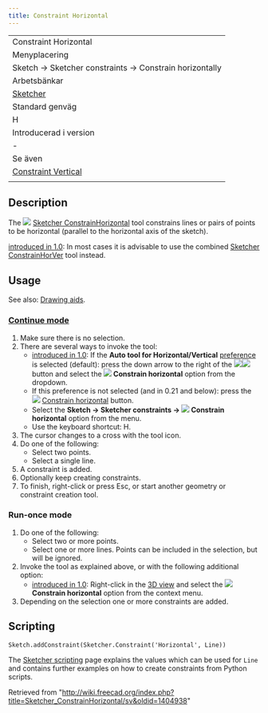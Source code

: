 ```yaml
---
title: Constraint Horizontal
---
```

|  |
| --- |
| Constraint Horizontal |
| Menyplacering |
| Sketch → Sketcher constraints → Constrain horizontally |
| Arbetsbänkar |
| [Sketcher](/Sketcher_Workbench/sv "Sketcher Workbench/sv") |
| Standard genväg |
| H |
| Introducerad i version |
| - |
| Se även |
| [Constraint Vertical](/Sketcher_ConstrainVertical/sv "Sketcher ConstrainVertical/sv") |
|  |

## Description

The ![](/images/Sketcher_ConstrainHorizontal.svg) [Sketcher ConstrainHorizontal](/Sketcher_ConstrainHorizontal "Sketcher ConstrainHorizontal") tool constrains lines or pairs of points to be horizontal (parallel to the horizontal axis of the sketch).

[introduced in 1.0](/Release_notes_1.0 "Release notes 1.0"): In most cases it is advisable to use the combined [Sketcher ConstrainHorVer](/Sketcher_ConstrainHorVer "Sketcher ConstrainHorVer") tool instead.

## Usage

See also: [Drawing aids](/Sketcher_Workbench#Drawing_aids "Sketcher Workbench").

### [Continue mode](/Sketcher_Workbench#Continue_modes "Sketcher Workbench")

1. Make sure there is no selection.
2. There are several ways to invoke the tool:
   * [introduced in 1.0](/Release_notes_1.0 "Release notes 1.0"): If the **Auto tool for Horizontal/Vertical** [preference](/Sketcher_Preferences#General "Sketcher Preferences") is selected (default): press the down arrow to the right of the ![](/images/Sketcher_ConstrainHorVer.svg)![](/images/Toolbar_flyout_arrow.svg) button and select the **![](/images/Sketcher_ConstrainHorizontal.svg) Constrain horizontal** option from the dropdown.
   * If this preference is not selected (and in 0.21 and below): press the ![](/images/Sketcher_ConstrainHorizontal.svg) [Constrain horizontal](/Sketcher_ConstrainHorizontal "Sketcher ConstrainHorizontal") button.
   * Select the **Sketch → Sketcher constraints → ![](/images/Sketcher_ConstrainHorizontal.svg) Constrain horizontal** option from the menu.
   * Use the keyboard shortcut: H.
3. The cursor changes to a cross with the tool icon.
4. Do one of the following:
   * Select two points.
   * Select a single line.
5. A constraint is added.
6. Optionally keep creating constraints.
7. To finish, right-click or press Esc, or start another geometry or constraint creation tool.

### Run-once mode

1. Do one of the following:
   * Select two or more points.
   * Select one or more lines. Points can be included in the selection, but will be ignored.
2. Invoke the tool as explained above, or with the following additional option:
   * [introduced in 1.0](/Release_notes_1.0 "Release notes 1.0"): Right-click in the [3D view](/3D_view "3D view") and select the **![](/images/Sketcher_ConstrainHorizontal.svg) Constrain horizontal** option from the context menu.
3. Depending on the selection one or more constraints are added.

## Scripting

```
Sketch.addConstraint(Sketcher.Constraint('Horizontal', Line))

```

The [Sketcher scripting](/Sketcher_scripting "Sketcher scripting") page explains the values which can be used for `Line` and contains further examples on how to create constraints from Python scripts.

Retrieved from "<http://wiki.freecad.org/index.php?title=Sketcher_ConstrainHorizontal/sv&oldid=1404938>"